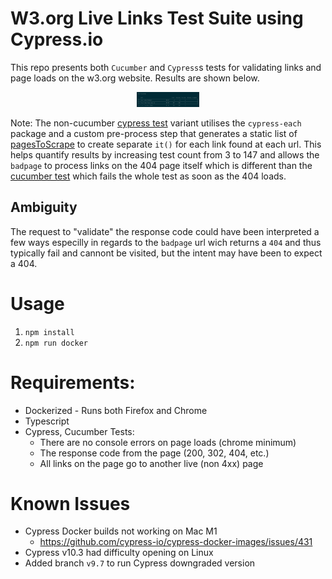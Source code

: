 # W3.org Live Links Test Suite using Cypress.io
This repo presents both `Cucumber` and `Cypress`s tests for validating links and page loads on the w3.org website.
Results are shown below.

<div align="center">
  <img src="/assets/img/docker-run.png"
       width="100px"
  />
</div>

Note: The non-cucumber [cypress test](cypress/e2e/cypress/live-links-loop.spec.ts) variant utilises the `cypress-each` package and a custom pre-process step that generates a static list of [pagesToScrape](cypress/fixtures/pagesToScrape.ts) to create separate `it()` for each link found at each url. This helps quantify results by increasing test count from 3 to 147 and allows the `badpage` to process links on the 404 page itself which is different than the [cucumber test](cypress/e2e/cucumber/live-links.feature) which fails the whole test as soon as the 404 loads.

## Ambiguity
The request to "validate" the response code could have been interpreted a few ways especilly in regards to the `badpage` url wich returns a `404` and thus typically fail and cannont be visited, but the intent may have been to expect a 404. 

# Usage
1. `npm install`
1. `npm run docker`

# Requirements:
- Dockerized - Runs both Firefox and Chrome
- Typescript
- Cypress, Cucumber Tests: 
    - There are no console errors on page loads (chrome minimum)
    - The response code from the page (200, 302, 404, etc.)
    - All links on the page go to another live (non 4xx) page

# Known Issues
- Cypress Docker builds not working on Mac M1
  - https://github.com/cypress-io/cypress-docker-images/issues/431 
- Cypress v10.3 had difficulty opening on Linux
 - Added branch `v9.7` to run Cypress downgraded version